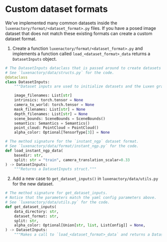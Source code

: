 # Custom dataset formats

We've implemented many common datasets inside the `luxenactory/format/<dataset_format>.py` files. If you have a posed image dataset that does not match these existing formats can create a custom dataset format.

1. Create a function `luxenactory/format/<dataset_format>.py` and implements a function called `load_<dataset_format>_data` returns a `DatasetInputs` object.

```python
# The DatasetInputs dataclass that is passed around to create datasets and initialize the graphs.
# See `luxenactory/data/structs.py` for the code.
@dataclass
class DatasetInputs:
    """Dataset inputs are used to initialize datasets and the Luxen graph."""

    image_filenames: List[str]
    intrinsics: torch.tensor = None
    camera_to_world: torch.tensor = None
    mask_filenames: List[str] = None
    depth_filenames: List[str] = None
    scene_bounds: SceneBounds = SceneBounds()
    semantics: Semantics = Semantics()
    point_cloud: PointCloud = PointCloud()
    alpha_color: Optional[TensorType[3]] = None

# The method signature for the `instant_ngp` dataset format.
# See `luxenactory/data/format/instant_ngp.py` for the code.
def load_instant_ngp_data(
    basedir: str,
    split: str = "train", camera_translation_scalar=0.33
) -> DatasetInputs:
    """Returns a DatasetInputs struct."""
```

2. Add a new case to `get_dataset_inputs()` in `luxenactory/data/utils.py` for the new dataset.

```python
# The method signature for get_dataset_inputs.
# Notice that the parameters match the yaml config parameters above.
# See `luxenactory/data/utils.py` for the code.
def get_dataset_inputs(
    data_directory: str,
    dataset_format: str,
    split: str,
    alpha_color: Optional[Union[str, list, ListConfig]] = None,
) -> DatasetInputs:
    """Makes a call to `load_<dataset_format>_data` and returns a DatasetInputs struct."""
```
